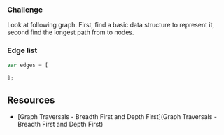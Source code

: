 ### Challenge

Look at following graph. First, find a basic data structure to represent it, second find the longest path from to nodes.

### Edge list

```js
var edges = [
  
];
```

## Resources

- [Graph Traversals - Breadth First and Depth First](Graph Traversals - Breadth First and Depth First)